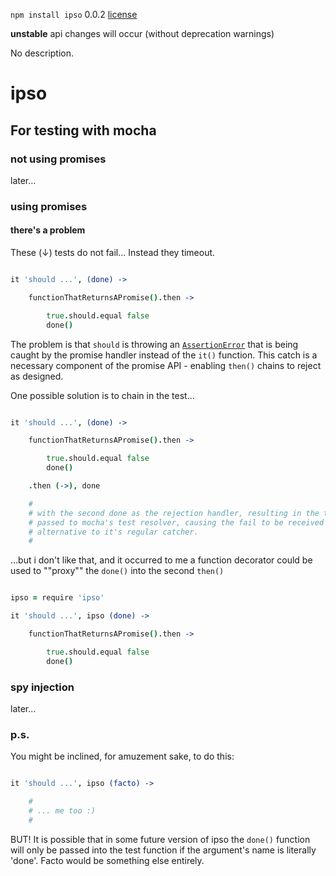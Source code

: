 `npm install ipso` 0.0.2 [license](./license)

**unstable** api changes will occur (without deprecation warnings)

No description.

ipso
====


For testing with mocha 
----------------------

### not using promises

later... 


### using promises

#### there's a problem

These (↓) tests do not fail... Instead they timeout.

```coffee

it 'should ...', (done) -> 

    functionThatReturnsAPromise().then -> 

        true.should.equal false
        done()

```

The problem is that `should` is throwing an [`AssertionError`](http://nodejs.org/api/assert.html) that is being caught by the promise handler instead of the `it()` function. This catch is a necessary component of the promise API - enabling `then()` chains to reject as designed.

One possible solution is to chain in the test...

```coffee

it 'should ...', (done) -> 

    functionThatReturnsAPromise().then -> 

        true.should.equal false
        done()

    .then (->), done

    #
    # with the second done as the rejection handler, resulting in the throw being
    # passed to mocha's test resolver, causing the fail to be received by that 
    # alternative to it's regular catcher.
    #

```

...but i don't like that, and it occurred to me a function decorator could be used to ""proxy"" the `done()` into the second `then()`

```coffee

ipso = require 'ipso'

it 'should ...', ipso (done) -> 

    functionThatReturnsAPromise().then -> 

        true.should.equal false
        done()

```


### spy injection

later...



### p.s. 

You might be inclined, for amuzement sake, to do this: 

```coffee

it 'should ...', ipso (facto) -> 

    #
    # ... me too :)
    #

```

BUT! It is possible that in some future version of ipso the `done()` function will only be passed into the test function if the argument's name is literally 'done'.  Facto would be something else entirely. 



